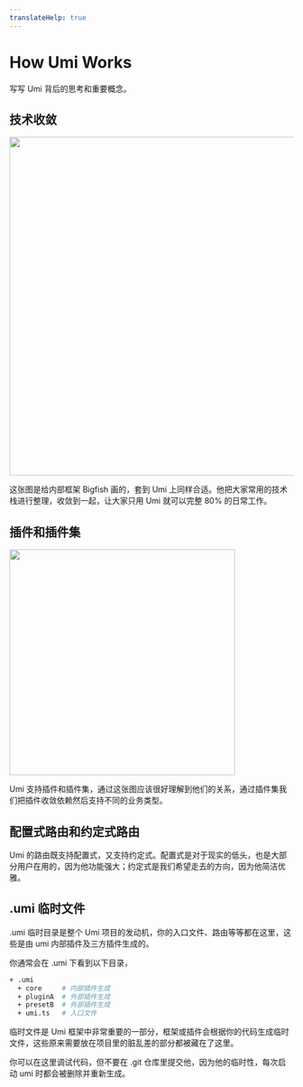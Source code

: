 ```yaml
---
translateHelp: true
---
```


# How Umi Works


写写 Umi 背后的思考和重要概念。

## 技术收敛

<img src="https://img.alicdn.com/tfs/TB1hE8ywrr1gK0jSZFDXXb9yVXa-1227-620.png" width="600">

这张图是给内部框架 Bigfish 画的，套到 Umi 上同样合适。他把大家常用的技术栈进行整理，收敛到一起，让大家只用 Umi 就可以完整 80% 的日常工作。

## 插件和插件集

<img src="https://img.alicdn.com/tfs/TB1mrhuwqL7gK0jSZFBXXXZZpXa-956-728.png" width="400">

Umi 支持插件和插件集，通过这张图应该很好理解到他们的关系，通过插件集我们把插件收敛依赖然后支持不同的业务类型。

## 配置式路由和约定式路由

Umi 的路由既支持配置式，又支持约定式。配置式是对于现实的低头，也是大部分用户在用的，因为他功能强大；约定式是我们希望走去的方向，因为他简洁优雅。

## .umi 临时文件

.umi 临时目录是整个 Umi 项目的发动机，你的入口文件、路由等等都在这里，这些是由 umi 内部插件及三方插件生成的。

你通常会在 .umi 下看到以下目录，

```bash
+ .umi
  + core     # 内部插件生成
  + pluginA  # 外部插件生成
  + presetB  # 外部插件生成
  + umi.ts   # 入口文件
```

临时文件是 Umi 框架中非常重要的一部分，框架或插件会根据你的代码生成临时文件，这些原来需要放在项目里的脏乱差的部分都被藏在了这里。

你可以在这里调试代码，但不要在 .git 仓库里提交他，因为他的临时性，每次启动 umi 时都会被删除并重新生成。
